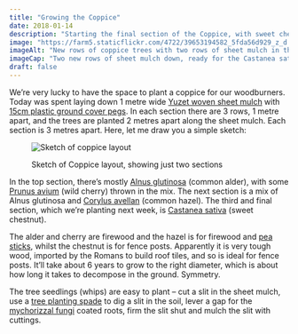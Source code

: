 ```yaml
---
title: "Growing the Coppice"
date: 2018-01-14
description: "Starting the final section of the Coppice, with sweet chestnut to be planted soon"
image: "https://farm5.staticflickr.com/4722/39653194582_5fda56d929_z_d.jpg"
imageAlt: "New rows of coppice trees with two rows of sheet mulch in the foreground"
imageCap: "Two new rows of sheet mulch down, ready for the Castanea sativa (sweet chestnut) coppice"
draft: false
---
```


We’re very lucky to have the space to plant a coppice for our woodburners. Today was spent laying down 1 metre wide [Yuzet woven sheet mulch](https://www.ebay.co.uk/itm/Yuzet-100g-1m-wide-weed-control-fabric-ground-cover-membrane-landscape-Driveway/112634340431) with [15cm plastic ground cover pegs](https://www.ebay.co.uk/itm/20-to-600-6-INCH-PLASTIC-GROUND-COVER-PEGS-FOR-FLEECE-PONDs-WEED-CONTROL/202163308968?hash=item2f11df49a8:m:mYhxW87TsxvlkIrcc5iEAaA). In each section there are 3 rows, 1 metre apart, and the trees are planted 2 metres apart along the sheet mulch. Each section is 3 metres apart. Here, let me draw you a simple sketch:

<figure>

![Sketch of coppice layout](https://farm5.staticflickr.com/4764/25820536998_dbc30dc563_z_d.jpg)

<figcaption>Sketch of Coppice layout, showing just two sections</figcaption>
</figure>

In the top section, there’s mostly [Alnus glutinosa](http://www.pfaf.org/user/Plant.aspx?LatinName=Alnus+glutinosa) (common alder), with some [Prunus avium](http://www.pfaf.org/USER/Plant.aspx?LatinName=Prunus+avium) (wild cherry) thrown in the mix. The next section is a mix of Alnus glutinosa and [Corylus avellan](http://pfaf.org/user/plant.aspx?LatinName=Corylus+avellana) (common hazel). The third and final section, which we’re planting next week, is [Castanea sativa](http://www.pfaf.org/user/plant.aspx?LatinName=Castanea+sativa) (sweet chestnut).

The alder and cherry are firewood and the hazel is for firewood and [pea sticks](https://www.merriam-webster.com/dictionary/pea-stick), whilst the chestnut is for fence posts. Apparently it is very tough wood, imported by the Romans to build roof tiles, and so is ideal for fence posts. It’ll take about 6 years to grow to the right diameter, which is about how long it takes to decompose in the ground. Symmetry.

The tree seedlings (whips) are easy to plant – cut a slit in the sheet mulch, use a [tree planting spade](https://www.amazon.co.uk/gp/product/B000KKQW48/) to dig a slit in the soil, lever a gap for the [mychorizzal fungi](http://chaosfungorum.co.uk/?product_cat=forest-garden-mix) coated roots, firm the slit shut and mulch the slit with cuttings.
